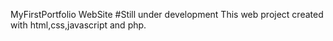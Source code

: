MyFirstPortfolio WebSite
#Still under development
This web project created with html,css,javascript and php.
